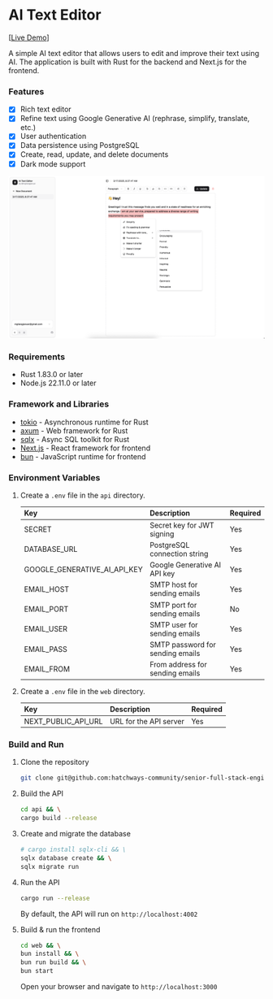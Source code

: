 # AI Text Editor

[[Live Demo](https://ai-text-editor-mgilangjanuar.helpedby.ai/)]

A simple AI text editor that allows users to edit and improve their text using AI. The application is built with Rust for the backend and Next.js for the frontend.

### Features

- [x] Rich text editor
- [x] Refine text using Google Generative AI (rephrase, simplify, translate, etc.)
- [x] User authentication
- [x] Data persistence using PostgreSQL
- [x] Create, read, update, and delete documents
- [x] Dark mode support

![screenshot](/aite-ss.png)

### Requirements

- Rust 1.83.0 or later
- Node.js 22.11.0 or later

### Framework and Libraries

- [tokio](https://github.com/tokio-rs/tokio) - Asynchronous runtime for Rust
- [axum](https://github.com/tokio-rs/axum) - Web framework for Rust
- [sqlx](https://github.com/launchbadge/sqlx) - Async SQL toolkit for Rust
- [Next.js](https://nextjs.org) - React framework for frontend
- [bun](https://bun.sh) - JavaScript runtime for frontend

### Environment Variables

1. Create a `.env` file in the `api` directory.

    | Key | Description | Required |
    | --- | ----------- | --------- |
    | SECRET | Secret key for JWT signing | Yes |
    | DATABASE_URL | PostgreSQL connection string | Yes |
    | GOOGLE_GENERATIVE_AI_API_KEY | Google Generative AI API key | Yes |
    | EMAIL_HOST | SMTP host for sending emails | Yes |
    | EMAIL_PORT | SMTP port for sending emails | No |
    | EMAIL_USER | SMTP user for sending emails | Yes |
    | EMAIL_PASS | SMTP password for sending emails | Yes |
    | EMAIL_FROM | From address for sending emails | Yes |

2. Create a `.env` file in the `web` directory.

    | Key | Description | Required |
    | --- | ----------- | --------- |
    | NEXT_PUBLIC_API_URL | URL for the API server | Yes |

### Build and Run

1. Clone the repository

    ```bash
    git clone git@github.com:hatchways-community/senior-full-stack-engineer-ai-work-sample-a8f597bb35ef46998c617b1f2bfc4981.git
    ```

2. Build the API

    ```bash
    cd api && \
    cargo build --release
    ```

3. Create and migrate the database

    ```bash
    # cargo install sqlx-cli && \
    sqlx database create && \
    sqlx migrate run
    ```

4. Run the API

    ```bash
    cargo run --release
    ```

    By default, the API will run on `http://localhost:4002`


5. Build & run the frontend

    ```bash
    cd web && \
    bun install && \
    bun run build && \
    bun start
    ```

    Open your browser and navigate to `http://localhost:3000`

